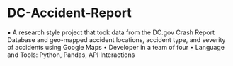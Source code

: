# DC-Accident-Report
•	A research style project that took data from the DC.gov Crash Report Database and geo-mapped accident locations, accident type, and severity of accidents using Google Maps
•	Developer in a team of four
•	Language and Tools: Python, Pandas, API Interactions

